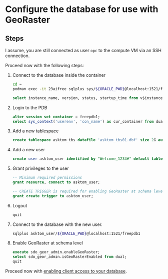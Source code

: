 # Configure the database for use with GeoRaster

## Steps

I assume, you are still connected as user `opc` to the compute VM via an SSH connection.

Proceed now with the following steps:

1. Connect to the database inside the container

   ```sh
   cd ~
   podman exec -it 23aifree sqlplus sys/${ORACLE_PWD}@localhost:1521/free as sysdba
   ```

   ```sql
   select instance_name, version, status, startup_time from v$instance;
   ```

2. Login to the PDB

   ```sql
   alter session set container = freepdb1;
   select sys_context('userenv', 'con_name') as cur_container from dual;
   ```

3. Add a new tablespace

   ```sql
   create tablespace asktom_tbs datafile 'asktom_tbs01.dbf' size 2G autoextend on next 50M maxsize 5G;
   ```

4. Add a new user

   ```sql
   create user asktom_user identified by "Welcome_1234#" default tablespace asktom_tbs temporary tablespace temp quota unlimited on asktom_tbs;
   ```

5. Grant privileges to the user

   ```sql
   -- Minimum required permissions
   grant resource, connect to asktom_user;

   -- CREATE TRIGGER is required for enabling GeoRaster at schema level
   grant create trigger to asktom_user;
   ```

6. Logout

   ```sql
   quit
   ```

7. Connect to the database with the new user.

   ```sh
   sqlplus asktom_user/${ORACLE_PWD}@localhost:1521/freepdb1
   ```

8. Enable GeoRaster at schema level

   ```sql
   execute sdo_geor_admin.enableGeoRaster;
   select sdo_geor_admin.isGeoRasterEnabled from dual;
   quit
   ```

Proceed now with [enabling client access to your database](./03-open_ports.md).
